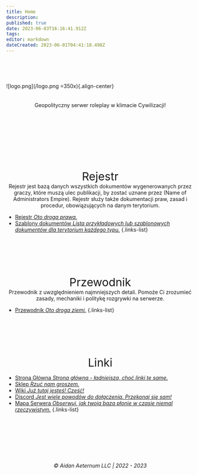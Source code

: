 ```yaml
---
title: Home
description: 
published: true
date: 2023-06-03T16:16:41.912Z
tags: 
editor: markdown
dateCreated: 2023-06-01T04:41:18.498Z
---
```


<div style="height: 50px"> </div>

![logo.png](/logo.png =350x){.align-center}
<div style="height: 20px"> </div>
<div align="center">Geopolityczny serwer roleplay w klimacie Cywilizacji!</div>
<div style="height: 150px"> </div>

<i class="fa-solid fa-book-open-cover"></i>


<div align="center" style="font-size: 30px;">Rejestr</div>
<div align="center">Rejestr jest bazą danych wszystkich dokumentów wygenerowanych przez graczy, które muszą ulec publikacji, by zostać uznane przez (Name of Administrators Empire). Rejestr służy także dokumentacji praw, zasad i procedur, obowiązujących na danym terytorium.</div> <!--- test --->


- [Rejestr *Oto droga prawa.*](/registry)
- [Szablony dokumentów *Lista przykładowych lub szablonowych dokumentów dla terytorium każdego typu.*](registry/template)
{.links-list}


<div style="height: 100px"> </div>

<div align="center" style="font-size: 30px;">Przewodnik</div>
<div align="center">Przewodnik z uwzględnieniem najmniejszych detali. Pomoże Ci zrozumieć zasady, mechaniki i politykę rozgrywki na serwerze.</div>


- [Przewodnik *Oto droga ziemi.*](/guide)
{.links-list}



<div style="height: 100px"> </div>  
<div align="center" style="font-size: 30px;">Linki</div>

- [<i class="fas fa-globe" style="color: #ffbb00;"></i> Strona Główna *Strona główna - ładniejsza, choć linki te same.*](https://exile.rocks)
- [<i class="fas fa-shopping-bag" style="color: #1cce49;"></i> Sklep *Rzuć nam groszem.*](https://shop.exile.rocks)
- [<i class="fas fa-book" style="color: #ff9b3d;"></i> Wiki *Już tutaj jesteś! Cześć!*](https://wiki.exile.rocks)
- [<i class="fab fa-discord" style="color: #869efd;"></i> Discord *Jest wiele powodów do dołączenia. Przekonaj się sam!*](https://discord.exile.rocks)
- [<i class="fas fa-atlas" style="color: #44e489;"></i> Mapa Serwera *Obserwuj, jak twoja baza płonie w czasie *niemal* rzeczywistym.*](https://map.exile.rocks)
{.links-list}
  
<div style="height: 100px"> </div>

###### <div align="center">© Aidan Aeternum LLC | 2022 - 2023</div>

